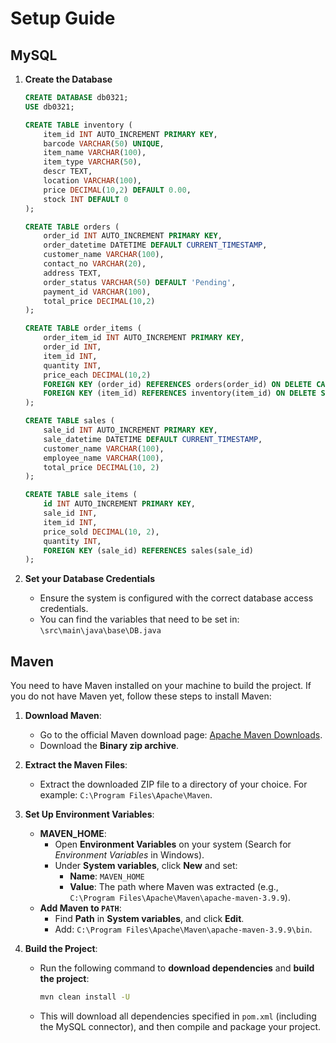# Setup Guide

## MySQL

1. **Create the Database**
    ```sql
    CREATE DATABASE db0321;
    USE db0321;
    
    CREATE TABLE inventory (
        item_id INT AUTO_INCREMENT PRIMARY KEY,
        barcode VARCHAR(50) UNIQUE,
        item_name VARCHAR(100),
        item_type VARCHAR(50),
        descr TEXT,
        location VARCHAR(100),
        price DECIMAL(10,2) DEFAULT 0.00,
        stock INT DEFAULT 0
    );

    CREATE TABLE orders (
        order_id INT AUTO_INCREMENT PRIMARY KEY,
        order_datetime DATETIME DEFAULT CURRENT_TIMESTAMP,
        customer_name VARCHAR(100),
        contact_no VARCHAR(20),
        address TEXT,
        order_status VARCHAR(50) DEFAULT 'Pending',
        payment_id VARCHAR(100),
        total_price DECIMAL(10,2)
    );

    CREATE TABLE order_items (
        order_item_id INT AUTO_INCREMENT PRIMARY KEY,
        order_id INT,
        item_id INT,
        quantity INT,
        price_each DECIMAL(10,2)
        FOREIGN KEY (order_id) REFERENCES orders(order_id) ON DELETE CASCADE,
        FOREIGN KEY (item_id) REFERENCES inventory(item_id) ON DELETE SET NULL
    );

    CREATE TABLE sales (
        sale_id INT AUTO_INCREMENT PRIMARY KEY,
        sale_datetime DATETIME DEFAULT CURRENT_TIMESTAMP,
        customer_name VARCHAR(100),
        employee_name VARCHAR(100),
        total_price DECIMAL(10, 2)
    );

    CREATE TABLE sale_items (
        id INT AUTO_INCREMENT PRIMARY KEY,
        sale_id INT,
        item_id INT,
        price_sold DECIMAL(10, 2),
        quantity INT,
        FOREIGN KEY (sale_id) REFERENCES sales(sale_id)
    );
    ```

2. **Set your Database Credentials**
    - Ensure the system is configured with the correct database access credentials.
    - You can find the variables that need to be set in: `\src\main\java\base\DB.java`
 
## Maven

You need to have Maven installed on your machine to build the project. If you do not have Maven yet, follow these steps to install Maven:

1. **Download Maven**:
   - Go to the official Maven download page: [Apache Maven Downloads](https://maven.apache.org/download.cgi).
   - Download the **Binary zip archive**.

2. **Extract the Maven Files**:
   - Extract the downloaded ZIP file to a directory of your choice. For example: `C:\Program Files\Apache\Maven`.

3. **Set Up Environment Variables**:
   - **MAVEN_HOME**:
     - Open **Environment Variables** on your system (Search for *Environment Variables* in Windows).
     - Under **System variables**, click **New** and set:
       - **Name**: `MAVEN_HOME`
       - **Value**: The path where Maven was extracted (e.g., `C:\Program Files\Apache\Maven\apache-maven-3.9.9`).
   - **Add Maven to `PATH`**:
     - Find **Path** in **System variables**, and click **Edit**.
     - Add: `C:\Program Files\Apache\Maven\apache-maven-3.9.9\bin`.

4. **Build the Project**:
    -  Run the following command to **download dependencies** and **build the project**:

        ```bash
        mvn clean install -U
        ```
    - This will download all dependencies specified in `pom.xml` (including the MySQL connector), and then compile and package your project.